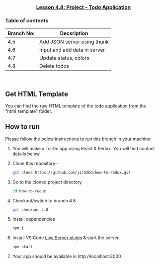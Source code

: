 
<!-- PROJECT LOGO -->
<br />
<p align="center">
    <h3 align="center"><a href="#">Lesson 4.8: Project - Todo Application </a></h3>
</p>

<!-- TABLE OF CONTENTS -->
### Table of contents
|Branch No:| Decsription         |
|----------|---------------------|
|4.5 | Add JSON server using thunk |
|4.6 | Input and add data in server|
|4.7 | Update status, colors|
|4.8 | Delete todos|

<br>

<!-- GET HTML TEMPLATE -->

## Get HTML Template

You can find the raw HTML template of the todo application from the "html_template" folder.

<!-- HOW TO RUN -->

## How to run

Please follow the below instructions to run this branch in your machine:

1. You will make a To-Do app using React & Redux. You will find contact details below.

2. Clone this repository -
   ```sh
   git clone https://github.com/jir52bd/how-to-redux.git
   ```
3. Go to the cloned project directory
   ```sh
   cd how-to-redux
   ```
4. Checkout/switch to branch 4.8
   ```sh
   git checkout 4.8
   ```
5. Install dependencies
   ```sh
   npm i
   ```
6. Install VS Code [Live Server plugin](https://marketplace.visualstudio.com/items?itemName=ritwickdey.LiveServer) & start the server.
   ```sh
   npm start
   ```
7. Your app should be available in http://localhost:3000

<br>

